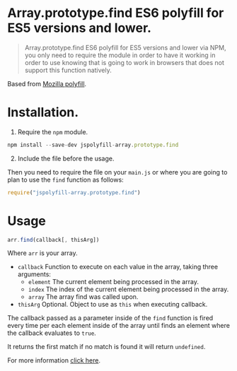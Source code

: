 # Array.prototype.find ES6 polyfill for ES5 versions and lower.

> Array.prototype.find ES6 polyfill for ES5 versions and lower via NPM,
> you only need to require the module in order to have it working in
> order to use knowing that is going to work in browsers that does not
> support this function natively.

Based from [Mozilla polyfill](https://developer.mozilla.org/en-US/docs/Web/JavaScript/Reference/Global_Objects/Array/find#Polyfill).

# Installation.

1. Require the `npm` module.

```js
npm install --save-dev jspolyfill-array.prototype.find
```

2. Include the file before the usage.

Then you need to require the file on your `main.js` or where you are
going to plan to use the `find` function as follows:  

```js
require("jspolyfill-array.prototype.find")
```

# Usage

```js
arr.find(callback[, thisArg])
```

Where `arr` is your array.

- `callback` Function to execute on each value in the array, taking three arguments:
  - `element` The current element being processed in the array.
  - `index` The index of the current element being processed in the array.
  - `array` The array find was called upon.
- `thisArg` Optional. Object to use as `this` when executing callback.

The callback passed as a parameter inside of the `find` function is
fired every time per each element inside of the array until finds an
element where the callback evaluates to `true`.

It returns the first match if no match is found it will return
`undefined`.

For more information [click here](https://developer.mozilla.org/en-US/docs/Web/JavaScript/Reference/Global_Objects/Array/find#Syntax).
